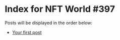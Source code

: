 # Index for NFT World #397
Posts will be displayed in the order below:

- [Your first post](./001-first.md)

